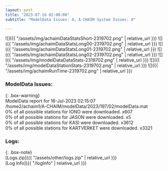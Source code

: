 ```yaml
---
layout: post
title: "2023-07-16 02:00:00"
subtitle: "ModelData Issues: 4; A-CHAIM System Issues: 0"

---
```


![]({{ "/assets/img/achaimDataStatsShort-2319702.png" | relative_url }})
![]({{ "/assets/img/achaimDataStatsLong00-2319702.png" | relative_url }})
![]({{ "/assets/img/achaimDataStatsLong01-2319702.png" | relative_url }})
![]({{ "/assets/img/achaimDataStatsLong02-2319702.png" | relative_url }})
![]({{ "/assets/img/modelDataDataStats-2319702.png" | relative_url }})
![]({{ "/assets/img/modelDataStationStats-2319702.png" | relative_url }})
![]({{ "/assets/img/achaimRunTime-2319702.png" | relative_url }})


### ModelData Issues:  
  
{: .box-warning}  
 ModelData report for 16-Jul-2023 02:15:07   
 /home2/achaim1/A-CHAIM/modelData/2023/197/02/modelData.mat   
 0% of all possible stations for IONO were downloaded. x607   
 0% of all possible stations for JASON were downloaded. x5   
 0% of all possible stations for KASI were downloaded. x3612   
 0% of all possible stations for KARTVERKET were downloaded. x3321   
  


### Logs:  
  
{: .box-note}  
[Logs.zip]({{ "/assets/other/logs.zip" | relative_url }})  
[Log Info]({{ "/logInfo" | relative_url }})  
